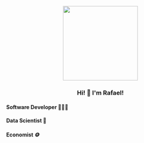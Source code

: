 <p align="center" width="300">
   <img align="center" width="200" src="https://avatars.githubusercontent.com/u/81884585?v=4" />
   <h3 align="center">Hi! 👋 I'm Rafael!</h3>
   <h4>Software Developer 👨🏻‍💻</h4>
   <h4>Data Scientist 🤖</h4>
   <h4>Economist 🪙</h4>
</p>

<!--
**rafa3127/rafa3127** is a ✨ _special_ ✨ repository because its `README.md` (this file) appears on your GitHub profile.

Here are some ideas to get you started:

- 🔭 I’m currently working on ...
- 🌱 I’m currently learning ...
- 👯 I’m looking to collaborate on ...
- 🤔 I’m looking for help with ...
- 💬 Ask me about ...
- 📫 How to reach me: ...
- 😄 Pronouns: ...
- ⚡ Fun fact: ...
-->
